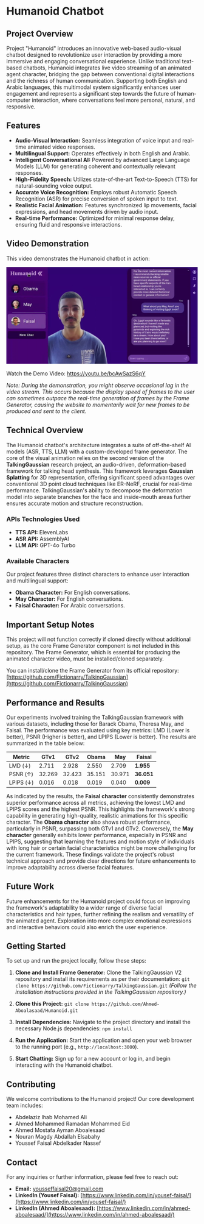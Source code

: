 # Humanoid Chatbot

## Project Overview

Project "Humanoid" introduces an innovative web-based audio-visual chatbot designed to revolutionize user interaction by providing a more immersive and engaging conversational experience. Unlike traditional text-based chatbots, Humanoid integrates live video streaming of an animated agent character, bridging the gap between conventional digital interactions and the richness of human communication. Supporting both English and Arabic languages, this multimodal system significantly enhances user engagement and represents a significant step towards the future of human-computer interaction, where conversations feel more personal, natural, and responsive.

## Features

-   **Audio-Visual Interaction:** Seamless integration of voice input and real-time animated video responses.
-   **Multilingual Support:** Operates effectively in both English and Arabic.
-   **Intelligent Conversational AI:** Powered by advanced Large Language Models (LLM) for generating coherent and contextually relevant responses.
-   **High-Fidelity Speech:** Utilizes state-of-the-art Text-to-Speech (TTS) for natural-sounding voice output.
-   **Accurate Voice Recognition:** Employs robust Automatic Speech Recognition (ASR) for precise conversion of spoken input to text.
-   **Realistic Facial Animation:** Features synchronized lip movements, facial expressions, and head movements driven by audio input.
-   **Real-time Performance:** Optimized for minimal response delay, ensuring fluid and responsive interactions.

## Video Demonstration

This video demonstrates the Humanoid chatbot in action:

![Humanoid Chatbot Demo Image](/public/Chat/images/DemoImage.png)

Watch the Demo Video: https://youtu.be/bcAwSazS6qY 

*Note: During the demonstration, you might observe occasional lag in the video stream. This occurs because the display speed of frames to the user can sometimes outpace the real-time generation of frames by the Frame Generator, causing the website to momentarily wait for new frames to be produced and sent to the client.*

## Technical Overview

The Humanoid chatbot's architecture integrates a suite of off-the-shelf AI models (ASR, TTS, LLM) with a custom-developed frame generator. The core of the visual animation relies on the second version of the **TalkingGaussian** research project, an audio-driven, deformation-based framework for talking head synthesis. This framework leverages **Gaussian Splatting** for 3D representation, offering significant speed advantages over conventional 3D point cloud techniques like ER-NeRF, crucial for real-time performance. TalkingGaussian's ability to decompose the deformation model into separate branches for the face and inside-mouth areas further ensures accurate motion and structure reconstruction.

### APIs Technologies Used

-   **TTS API:** ElevenLabs
-   **ASR API:** AssemblyAI
-   **LLM API:** GPT-4o Turbo

### Available Characters

Our project features three distinct characters to enhance user interaction and multilingual support:

-   **Obama Character:** For English conversations.
-   **May Character:** For English conversations.
-   **Faisal Character:** For Arabic conversations.

## Important Setup Notes

This project will not function correctly if cloned directly without additional setup, as the core Frame Generator component is not included in this repository. The Frame Generator, which is essential for producing the animated character video, must be installed/cloned separately.

You can install/clone the Frame Generator from its official repository: [https://github.com/Fictionarry/TalkingGaussian](https://github.com/Fictionarry/TalkingGaussian)

## Performance and Results

Our experiments involved training the TalkingGaussian framework with various datasets, including those for Barack Obama, Theresa May, and Faisal. The performance was evaluated using key metrics: LMD (Lower is better), PSNR (Higher is better), and LPIPS (Lower is better). The results are summarized in the table below:

| Metric | GTv1 | GTv2 | Obama | May | Faisal |
|---|---|---|---|---|---|
| LMD (↓) | 2.711 | 2.928 | 2.550 | 2.709 | **1.955** |
| PSNR (↑) | 32.269 | 32.423 | 35.151 | 30.971 | **36.051** |
| LPIPS (↓) | 0.016 | 0.018 | 0.019 | 0.040 | **0.009** |

As indicated by the results, the **Faisal character** consistently demonstrates superior performance across all metrics, achieving the lowest LMD and LPIPS scores and the highest PSNR. This highlights the framework's strong capability in generating high-quality, realistic animations for this specific character. The **Obama character** also shows robust performance, particularly in PSNR, surpassing both GTv1 and GTv2. Conversely, the **May character** generally exhibits lower performance, especially in PSNR and LPIPS, suggesting that learning the features and motion style of individuals with long hair or certain facial characteristics might be more challenging for the current framework. These findings validate the project's robust technical approach and provide clear directions for future enhancements to improve adaptability across diverse facial features.

## Future Work

Future enhancements for the Humanoid project could focus on improving the framework's adaptability to a wider range of diverse facial characteristics and hair types, further refining the realism and versatility of the animated agent. Exploration into more complex emotional expressions and interactive behaviors could also enrich the user experience.

## Getting Started

To set up and run the project locally, follow these steps:

1.  **Clone and Install Frame Generator:**
    Clone the TalkingGaussian V2 repository and install its requirements as per their documentation:
    `git clone https://github.com/Fictionarry/TalkingGaussian.git`
    *(Follow the installation instructions provided in the TalkingGaussian repository.)*

2.  **Clone this Project:**
    `git clone https://github.com/Ahmed-Aboalasaad/Humanoid.git`

3.  **Install Dependencies:**
    Navigate to the project directory and install the necessary Node.js dependencies:
    `npm install`

4.  **Run the Application:**
    Start the application and open your web browser to the running port (e.g., `http://localhost:3000`).

5.  **Start Chatting:**
    Sign up for a new account or log in, and begin interacting with the Humanoid chatbot.

## Contributing

We welcome contributions to the Humanoid project! Our core development team includes:

-   Abdelaziz Ihab Mohamed Ali
-   Ahmed Mohammed Ramadan Mohammed Eid
-   Ahmed Mostafa Ayman Aboalesaad
-   Nouran Magdy Abdallah Elsabahy
-   Youssef Faisal Abdelkader Nassef

## Contact

For any inquiries or further information, please feel free to reach out:

-   **Email:** yousseffaisal20@gmail.com
-   **LinkedIn (Yousef Faisal):** [https://www.linkedin.com/in/yousef-faisal/](https://www.linkedin.com/in/yousef-faisal/)
-   **LinkedIn (Ahmed Aboalesaad):** [https://www.linkedin.com/in/ahmed-aboalesaad/](https://www.linkedin.com/in/ahmed-aboalesaad/)
